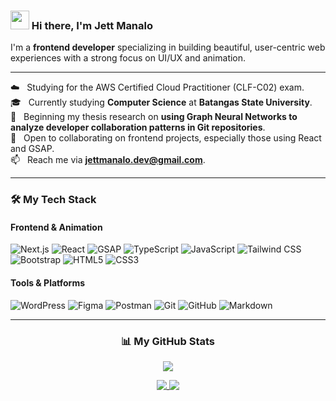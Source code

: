 ### <img src="https://raw.githubusercontent.com/MartinHeinz/MartinHeinz/master/wave.gif" width="30px"> Hi there, I'm Jett Manalo

I'm a **frontend developer** specializing in building beautiful, user-centric web experiences with a strong focus on UI/UX and animation.

---

☁️ &nbsp; Studying for the AWS Certified Cloud Practitioner (CLF-C02) exam. <br>
🎓 &nbsp; Currently studying **Computer Science** at **Batangas State University**. <br>
🔭 &nbsp; Beginning my thesis research on **using Graph Neural Networks to analyze developer collaboration patterns in Git repositories**. <br>
👯 &nbsp; Open to collaborating on frontend projects, especially those using React and GSAP. <br>
📫 &nbsp; Reach me via **jettmanalo.dev@gmail.com**.

---

<h3>🛠️ My Tech Stack</h3>

<h4>Frontend & Animation</h4>
<p>
    <img src="https://img.shields.io/badge/-Next.js-000000?style=for-the-badge&logo=nextdotjs&logoColor=white" alt="Next.js">
    <img src="https://img.shields.io/badge/-React-61DAFB?style=for-the-badge&logo=react&logoColor=black" alt="React">
  <img src="https://img.shields.io/badge/-GSAP-88CE02?style=for-the-badge&logo=greensock&logoColor=black" alt="GSAP">
    <img src="https://img.shields.io/badge/-TypeScript-3178C6?style=for-the-badge&logo=typescript&logoColor=white" alt="TypeScript">
    <img src="https://img.shields.io/badge/-JavaScript-F7DF1E?style=for-the-badge&logo=javascript&logoColor=black" alt="JavaScript">
    <img src="https://img.shields.io/badge/-Tailwind_CSS-06B6D4?style=for-the-badge&logo=tailwindcss&logoColor=white" alt="Tailwind CSS">
    <img src="https://img.shields.io/badge/-Bootstrap-7952B3?style=for-the-badge&logo=bootstrap&logoColor=white" alt="Bootstrap">
    <img src="https://img.shields.io/badge/-HTML5-E34F26?style=for-the-badge&logo=html5&logoColor=white" alt="HTML5">
    <img src="https://img.shields.io/badge/-CSS3-1572B6?style=for-the-badge&logo=css3&logoColor=white" alt="CSS3">
</p>

<h4>Tools & Platforms</h4>
<p>
    <img src="https://img.shields.io/badge/-WordPress-21759B?style=for-the-badge&logo=wordpress&logoColor=white" alt="WordPress">
    <img src="https://img.shields.io/badge/-Figma-F24E1E?style=for-the-badge&logo=figma&logoColor=white" alt="Figma">
    <img src="https://img.shields.io/badge/-Postman-FF6C37?style=for-the-badge&logo=postman&logoColor=white" alt="Postman">
    <img src="https://img.shields.io/badge/-Git-F05032?style=for-the-badge&logo=git&logoColor=white" alt="Git">
    <img src="https://img.shields.io/badge/-GitHub-181717?style=for-the-badge&logo=github&logoColor=white" alt="GitHub">
    <img src="https://img.shields.io/badge/-Markdown-000000?style=for-the-badge&logo=markdown&logoColor=white" alt="Markdown">
</p>

---

<h3 align="center">📊 My GitHub Stats</h3>

<p align="center">
  <a href="https://git.io/streak-stats">
    <img src="https://streak-stats.demolab.com/?user=jettmanalo&theme=react" />
  </a>
</p>

<p align="center">
  <a href="https://github.com/anuraghazra/github-readme-stats">
    <img align="top" src="https://github-readme-stats.vercel.app/api?username=jettmanalo&show_icons=true&theme=react&hide_rank=true" />
  </a>
  <a href="https://github.com/anuraghazra/convoychat">
    <img align="top" src="https://github-readme-stats.vercel.app/api/top-langs?username=jettmanalo&layout=compact&theme=react" />
  </a>
</p>
